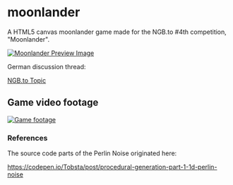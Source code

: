 # moonlander
A HTML5 canvas moonlander game made for the NGB.to #4th competition, "Moonlander".

[![Moonlander Preview Image](https://www.picflash.org/img/2019/04/12/TBjhtozm6noma8722.png "Moonlander Preview")](https://www.picflash.org/viewer.php?img=jhtozm6noma8722.png)

German discussion thread:

[NGB.to Topic](https://ngb.to/threads/40532-Aufgabenstellung-Programmierwettbewerb-Nr-4)

## Game video footage

[![Game footage](https://www.picflash.org/img/2019/04/12/TBml5J5DIBP.webm.jpg "Game footage")](https://www.picflash.org/viewer.php?img=ml5J5DIBP.webm)

### References
The source code parts of the Perlin Noise originated here:

https://codepen.io/Tobsta/post/procedural-generation-part-1-1d-perlin-noise
